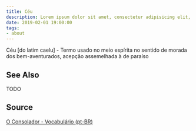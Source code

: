```yaml
---
title: Céu
description: Lorem ipsum dolor sit amet, consectetur adipisicing elit, sed do eiusmod tempor incididunt ut labore et dolore magna aliqua.  TODO
date: 2019-02-01 19:00:00
tags:
- about
---
```


Céu [do latim caelu] - Termo usado no meio espírita no sentido de morada dos bem-aventurados, acepção assemelhada à de paraíso

## See Also
TODO

## Source
[O Consolador - Vocabulário (pt-BR)](http://www.oconsolador.com.br/linkfixo/vocabulario/principal.html)


